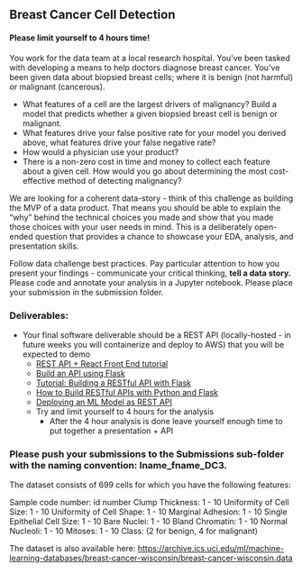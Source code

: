 ## Breast Cancer Cell Detection


#### Please limit yourself to 4 hours time!

You work for the data team at a local research hospital. You've been tasked with developing a means to help doctors diagnose breast cancer. You've been given data about biopsied breast cells; where it is benign (not harmful) or malignant (cancerous).

* What features of a cell are the largest drivers of malignancy? Build a model that predicts whether a given biopsied breast cell is benign or malignant.
* What features drive your false positive rate for your model you derived above, what features drive your false negative rate?
* How would a physician use your product?
* There is a non-zero cost in time and money to collect each feature about a given cell. How would you go about determining the most cost-effective method of detecting malignancy?

We are looking for a coherent data-story - think of this challenge as building the MVP of a data product. That means you should be able to explain the “why” behind the technical choices you made and show that you made those choices with your user needs in mind. This is a deliberately open-ended question that provides a chance to showcase your EDA, analysis, and presentation skills.

Follow data challenge best practices. Pay particular attention to how you present your findings - communicate your critical thinking, **tell a data story.** Please code and annotate your analysis in a Jupyter notebook. Please place your submission in the submission folder.

### Deliverables:

* Your final software deliverable should be a REST API (locally-hosted - in future weeks you will containerize and deploy to AWS) that you will be expected to demo
  * [REST API + React Front End tutorial](https://towardsdatascience.com/create-a-complete-machine-learning-web-application-using-react-and-flask-859340bddb33)
  * [Build an API using Flask](https://github.com/TannerGilbert/Tutorials/tree/master/Deploying%20your%20ML%20Model)
  * [Tutorial: Building a RESTful API with Flask](https://kite.com/blog/python/flask-restful-api-tutorial/)
  * [How to Build RESTful APIs with Python and Flask](https://www.codementor.io/dongido/how-to-build-restful-apis-with-python-and-flask-fh5x7zjrx)
  * [Deploying an ML Model as REST API](https://towardsdatascience.com/deploying-a-machine-learning-model-as-a-rest-api-4a03b865c166)
  * Try and limit yourself to 4 hours for the analysis
    * After the 4 hour analysis is done leave yourself enough time to put together a presentation + API

### Please push your submissions to the Submissions sub-folder with the naming convention: lname_fname_DC3.

The dataset consists of 699 cells for which you have the following features:

Sample code number: id number
Clump Thickness: 1 - 10
Uniformity of Cell Size: 1 - 10
Uniformity of Cell Shape: 1 - 10
Marginal Adhesion: 1 - 10
Single Epithelial Cell Size: 1 - 10
Bare Nuclei: 1 - 10
Bland Chromatin: 1 - 10
Normal Nucleoli: 1 - 10
Mitoses: 1 - 10
Class: (2 for benign, 4 for malignant)

The dataset is also available here: https://archive.ics.uci.edu/ml/machine-learning-databases/breast-cancer-wisconsin/breast-cancer-wisconsin.data
